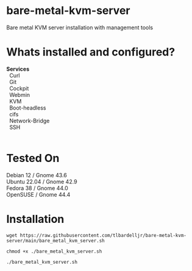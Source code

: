 # bare-metal-kvm-server
Bare metal KVM server installation with management tools

# Whats installed and configured?
<b>Services</b><br>
&nbsp; Curl<br>
&nbsp; Git<br>
&nbsp; Cockpit<br>
&nbsp; Webmin<br>
&nbsp; KVM<br>
&nbsp; Boot-headless<br>
&nbsp; cifs<br>
&nbsp; Network-Bridge<br>
&nbsp; SSH<br><br>

# Tested On
Debian 12 / Gnome 43.6<br>
Ubuntu 22.04 / Gnome 42.9<br>
Fedora 38 / Gnome 44.0<br>
OpenSUSE / Gnome 44.4

# Installation


```
wget https://raw.githubusercontent.com/tlbardelljr/bare-metal-kvm-server/main/bare_metal_kvm_server.sh
```

```
chmod +x ./bare_metal_kvm_server.sh
```

```
./bare_metal_kvm_server.sh
```




